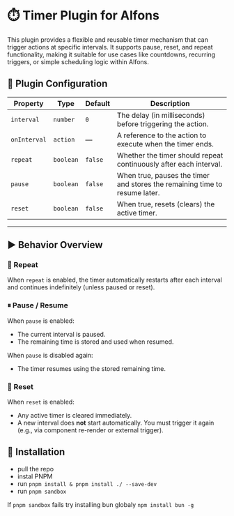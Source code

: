 # ⏱️ Timer Plugin for Alfons

This plugin provides a flexible and reusable timer mechanism that can trigger actions at specific intervals. It supports pause, reset, and repeat functionality, making it suitable for use cases like countdowns, recurring triggers, or simple scheduling logic within Alfons.

## 🧩 Plugin Configuration

| Property      | Type     | Default | Description                                                                 |
|---------------|----------|---------|-----------------------------------------------------------------------------|
| `interval`    | `number` | `0`     | The delay (in milliseconds) before triggering the action.                  |
| `onInterval`  | `action` | —       | A reference to the action to execute when the timer ends.                  |
| `repeat`      | `boolean`| `false` | Whether the timer should repeat continuously after each interval.          |
| `pause`       | `boolean`| `false` | When true, pauses the timer and stores the remaining time to resume later. |
| `reset`       | `boolean`| `false` | When true, resets (clears) the active timer.                               |

---

## ▶️ Behavior Overview

### 🔁 Repeat
When `repeat` is enabled, the timer automatically restarts after each interval and continues indefinitely (unless paused or reset).

### ⏸ Pause / Resume
When `pause` is enabled:
- The current interval is paused.
- The remaining time is stored and used when resumed.

When `pause` is disabled again:
- The timer resumes using the stored remaining time.

### 🔄 Reset
When `reset` is enabled:
- Any active timer is cleared immediately.
- A new interval does **not** start automatically. You must trigger it again (e.g., via component re-render or external trigger).

## 🔧 Installation

+ pull the repo
+ instal PNPM
+ run `pnpm install & pnpm install ./ --save-dev`
+ run `pnpm sandbox`

If `pnpm sandbox` fails try installing bun globaly `npm install bun -g`